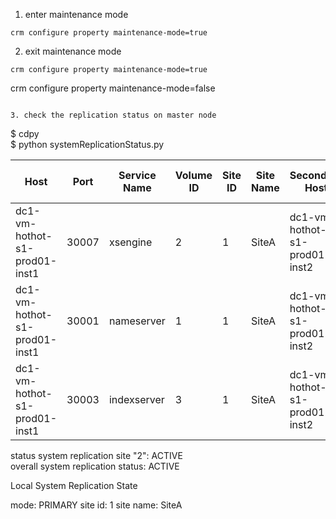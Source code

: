 1. enter maintenance mode
```
crm configure property maintenance-mode=true
```
2. exit maintenance mode
```
crm configure property maintenance-mode=true
```
crm configure property maintenance-mode=false
```

3. check the replication status on master node

```
$ cdpy   
$ python systemReplicationStatus.py

| Host| Port | Service Name | Volume ID | Site ID | Site Name | Secondary Host| Secondary | Secondary Port| Secondary | Secondary   Site Name  | Replication Active Status| Replication Status| Replication  Status Details  |
| ----------------------------- | ----- | ------------ | --------- | ------- | --------- | ----------------------------- | --------- | --------- | --------- | ------------- | ----------- | ----------- | -------------- |
| dc1-vm-hothot-s1-prod01-inst1 | 30007 | xsengine     |         2 |       1 | SiteA     | dc1-vm-hothot-s1-prod01-inst2 |     30007 |         2 | SiteB     | YES           | ASYNC       | ACTIVE      |                |
| dc1-vm-hothot-s1-prod01-inst1 | 30001 | nameserver   |         1 |       1 | SiteA     | dc1-vm-hothot-s1-prod01-inst2 |     30001 |         2 | SiteB     | YES           | ASYNC       | ACTIVE      |                |
| dc1-vm-hothot-s1-prod01-inst1 | 30003 | indexserver  |         3 |       1 | SiteA     | dc1-vm-hothot-s1-prod01-inst2 |     30003 |         2 | SiteB     | YES           | ASYNC       | ACTIVE      |                |


status system replication site "2": ACTIVE     
overall system replication status: ACTIVE

Local System Replication State


mode: PRIMARY
site id: 1
site name: SiteA
```